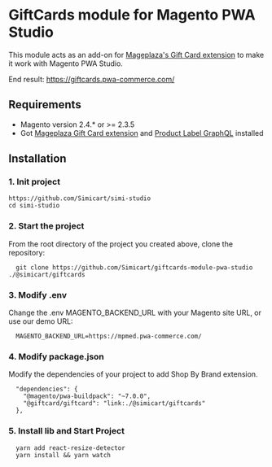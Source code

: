 # GiftCards module for Magento PWA Studio

This module acts as an add-on for [Mageplaza's Gift Card extension](https://www.mageplaza.com/magento-2-gift-card-extension/) to make it work with Magento PWA Studio.

End result: https://giftcards.pwa-commerce.com/

## Requirements

- Magento version 2.4.* or >= 2.3.5
- Got [Mageplaza Gift Card extension](https://www.mageplaza.com/magento-2-gift-card-extension/) and [Product Label GraphQL](https://github.com/mageplaza/magento-2-gift-card-graphql) installed

## Installation

### 1. Init project
```
https://github.com/Simicart/simi-studio
cd simi-studio
```

### 2. Start the project

From the root directory of the project you created above, clone the repository:

```
  git clone https://github.com/Simicart/giftcards-module-pwa-studio ./@simicart/giftcards
```

### 3. Modify .env

Change the .env MAGENTO_BACKEND_URL with your Magento site URL, or use our demo URL:

```
  MAGENTO_BACKEND_URL=https://mpmed.pwa-commerce.com/
```
### 4. Modify package.json

Modify the dependencies of your project to add Shop By Brand extension.

```
  "dependencies": {
    "@magento/pwa-buildpack": "~7.0.0",
    "@giftcard/giftcard": "link:./@simicart/giftcards"
  },
```

### 5. Install lib and Start Project

```
  yarn add react-resize-detector
  yarn install && yarn watch
```
